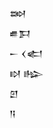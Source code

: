 <div class='block'>
<div class='line'>𒇷</div>
<div class='line'>𒌑𒁕</div>
<div class='line'>𒀸 𒌋𒅗</div>
<div class='line'>𒊭 𒈗</div>
<div class='line'>𒇻</div>
<div class='line'>𒀀</div>
</div>